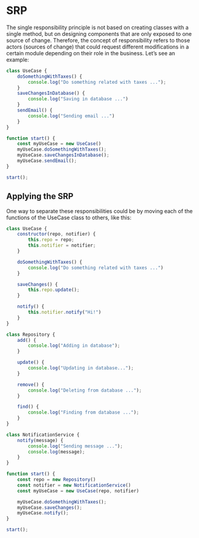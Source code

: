 # SRP

The single responsibility principle is not based on creating classes with a single
method, but on designing components that are only exposed to one source of change.
Therefore, the concept of responsibility refers to those actors (sources of change) that
could request different modifications in a certain module depending on their role in
the business. Let’s see an example:

```js
class UseCase {
    doSomethingWithTaxes() {
        console.log("Do something related with taxes ...");
    }
    saveChangesInDatabase() {
        console.log("Saving in database ...")
    }
    sendEmail() {
        console.log("Sending email ...")
    }
}

function start() {
    const myUseCase = new UseCase()
    myUseCase.doSomethingWithTaxes();
    myUseCase.saveChangesInDatabase();
    myUseCase.sendEmail();
}

start();
```
## Applying the SRP

One way to separate these responsibilities could be by
moving each of the functions of the UseCase class to others, like this:

```js
class UseCase {
    constructor(repo, notifier) {
        this.repo = repo;
        this.notifier = notifier;
    }

    doSomethingWithTaxes() {
        console.log("Do something related with taxes ...")
    }

    saveChanges() {
        this.repo.update();
    }

    notify() {
        this.notifier.notify("Hi!")
    }
}

class Repository {
    add() {
        console.log("Adding in database");
    }

    update() {
        console.log("Updating in database...");
    }

    remove() {
        console.log("Deleting from database ...");
    }

    find() {
        console.log("Finding from database ...");
    }
}

class NotificationService {
    notify(message) {
        console.log("Sending message ...");
        console.log(message);
    }
}

function start() {
    const repo = new Repository()
    const notifier = new NotificationService()
    const myUseCase = new UseCase(repo, notifier)

    myUseCase.doSomethingWithTaxes();
    myUseCase.saveChanges();
    myUseCase.notify();
}

start();

```
